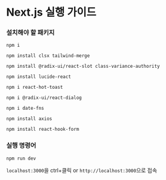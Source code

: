 # Next.js 실행 가이드
### 설치해야 할 패키지

`npm i`

`npm install clsx tailwind-merge`

`npm install @radix-ui/react-slot class-variance-authority`

`npm install lucide-react`

`npm i react-hot-toast`

`npm i @radix-ui/react-dialog`

`npm i date-fns`

`npm install axios`

`npm install react-hook-form`


### 실행 명령어

`npm run dev`

`localhost:3000`을 ctrl+클릭 or `http://localhost:3000`으로 접속
